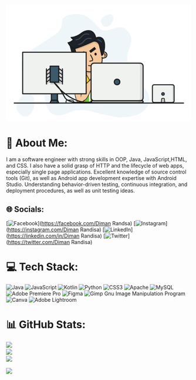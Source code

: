 [![MasterHead](https://raw.githubusercontent.com/rajpratyush/rajpratyush/master/me_1.gif)](https://DimiyaJr.io)
# 💫 About Me:
I am a software engineer with strong skills in OOP, Java, JavaScript,HTML, and CSS. I also have a solid grasp of HTTP and the lifecycle of web apps, especially single page applications. Excellent knowledge of source control tools (Git), as well as Android app development expertise with Android Studio. Understanding behavior-driven testing, continuous integration, and deployment procedures, as well as unit testing ideas.


## 🌐 Socials:
[![Facebook](https://img.shields.io/badge/Facebook-%231877F2.svg?logo=Facebook&logoColor=white)](https://facebook.com/Diman Randsa) [![Instagram](https://img.shields.io/badge/Instagram-%23E4405F.svg?logo=Instagram&logoColor=white)](https://instagram.com/Diman Randisa) [![LinkedIn](https://img.shields.io/badge/LinkedIn-%230077B5.svg?logo=linkedin&logoColor=white)](https://linkedin.com/in/Diman Randisa) [![Twitter](https://img.shields.io/badge/Twitter-%231DA1F2.svg?logo=Twitter&logoColor=white)](https://twitter.com/Diman Randisa) 

# 💻 Tech Stack:
![Java](https://img.shields.io/badge/java-%23ED8B00.svg?style=flat&logo=java&logoColor=white) ![JavaScript](https://img.shields.io/badge/javascript-%23323330.svg?style=flat&logo=javascript&logoColor=%23F7DF1E) ![Kotlin](https://img.shields.io/badge/kotlin-%230095D5.svg?style=flat&logo=kotlin&logoColor=white) ![Python](https://img.shields.io/badge/python-3670A0?style=flat&logo=python&logoColor=ffdd54) ![CSS3](https://img.shields.io/badge/css3-%231572B6.svg?style=flat&logo=css3&logoColor=white) ![Apache](https://img.shields.io/badge/apache-%23D42029.svg?style=flat&logo=apache&logoColor=white) ![MySQL](https://img.shields.io/badge/mysql-%2300f.svg?style=flat&logo=mysql&logoColor=white) ![Adobe Premiere Pro](https://img.shields.io/badge/Adobe%20Premiere%20Pro-9999FF.svg?style=flat&logo=Adobe%20Premiere%20Pro&logoColor=white) 	![Figma](https://img.shields.io/badge/figma-%23F24E1E.svg?style=flat&logo=figma&logoColor=white) ![Gimp Gnu Image Manipulation Program](https://img.shields.io/badge/Gimp-657D8B?style=flat&logo=gimp&logoColor=FFFFFF) ![Canva](https://img.shields.io/badge/Canva-%2300C4CC.svg?style=flat&logo=Canva&logoColor=white) ![Adobe Lightroom](https://img.shields.io/badge/Adobe%20Lightroom-31A8FF.svg?style=flat&logo=Adobe%20Lightroom&logoColor=white)
# 📊 GitHub Stats:
![](https://github-readme-stats.vercel.app/api?username=DimiyaJr&theme=radical&hide_border=false&include_all_commits=false&count_private=false)<br/>
![](https://github-readme-streak-stats.herokuapp.com/?user=DimiyaJr&theme=radical&hide_border=false)<br/>
![](https://github-readme-stats.vercel.app/api/top-langs/?username=DimiyaJr&theme=radical&hide_border=false&include_all_commits=false&count_private=false&layout=compact)


[![](https://visitcount.itsvg.in/api?id=DimiyaJr&icon=2&color=1)](https://visitcount.itsvg.in)

